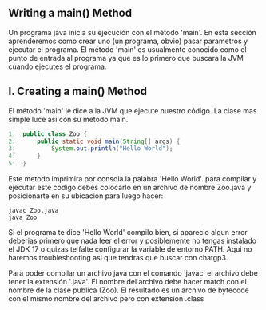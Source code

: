 ## Writing a main() Method
Un programa java inicia su ejecución con el método 'main'. En esta sección aprenderemos como crear uno (un programa, obvio) pasar parametros y ejecutar 
el programa. El método 'main' es usualmente conocido como el punto de entrada al programa ya que es lo primero que buscara la
JVM cuando ejecutes el programa.

## I. Creating a main() Method
El método 'main' le dice a la JVM que ejecute nuestro código. La clase mas simple luce asi con su metodo main.

```java
1:  public class Zoo {
2:      public static void main(String[] args) {
3:          System.out.println("Hello World");
4:      }
5:  }
```
Este metodo imprimira por consola la palabra 'Hello World'. para compilar y ejecutar este codigo debes colocarlo en 
un archivo de nombre Zoo.java y posicionarte en su ubicación para luego hacer:

```text
javac Zoo.java
java Zoo
```
Si el programa te dice 'Hello World' compilo bien, si aparecio algun error deberias primero que nada leer el error y posiblemente no tengas instalado el JDK 17 o quizas te falte configurar la variable de entorno PATH. 
Aqui no haremos troubleshooting asi que tendras que buscar con chatgp3. 

Para poder compilar un archivo java con el comando 'javac' el archivo debe tener la extensión '.java'. El nombre del archivo debe hacer
match con el nombre de la clase publica (Zoo).
El resultado es un archivo de bytecode con el mismo nombre del archivo pero con extension .class